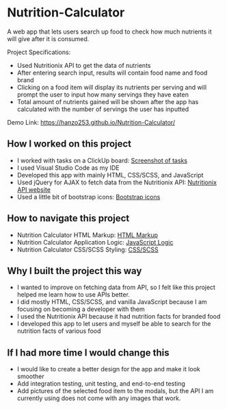 # Nutrition-Calculator

A web app that lets users search up food to check how much nutrients it will give after it is consumed.

Project Specifications:

- Used Nutritionix API to get the data of nutrients
- After entering search input, results will contain food name and food brand
- Clicking on a food item will display its nutrients per serving and will prompt the user to input how many servings they have eaten
- Total amount of nutrients gained will be shown after the app has calculated with the number of servings the user has inputted

Demo Link: https://hanzo253.github.io/Nutrition-Calculator/

## How I worked on this project

- I worked with tasks on a ClickUp board: [Screenshot of tasks](https://lensdump.com/a/giQox)
- I used Visual Studio Code as my IDE
- Developed this app with mainly HTML, CSS/SCSS, and JavaScript
- Used jQuery for AJAX to fetch data from the Nutritionix API: [Nutritionix API website](https://www.nutritionix.com/business/api)
- Used a little bit of bootstrap icons: [Bootstrap icons](https://icons.getbootstrap.com/)

## How to navigate this project

- Nutrition Calculator HTML Markup: [HTML Markup](https://github.com/Hanzo253/Nutrition-Calculator/blob/main/index.html)
- Nutrition Calculator Application Logic: [JavaScript Logic](https://github.com/Hanzo253/Nutrition-Calculator/blob/main/main.js)
- Nutrition Calculator CSS/SCSS Styling: [CSS/SCSS](https://github.com/Hanzo253/Nutrition-Calculator/blob/main/styles.scss)

## Why I built the project this way

- I wanted to improve on fetching data from API, so I felt like this project helped me learn how to use APIs better.
- I did mostly HTML, CSS/SCSS, and vanilla JavaScript because I am focusing on becoming a developer with them
- I used the Nutritionix API because it had nutrition facts for branded food
- I developed this app to let users and myself be able to search for the nutrition facts of various food

## If I had more time I would change this

- I would like to create a better design for the app and make it look smoother
- Add integration testing, unit testing, and end-to-end testing
- Add pictures of the selected food item to the modals, but the API I am currently using does not come with any images that work.
